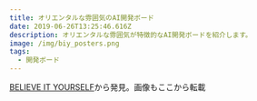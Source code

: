 ```yaml
---
title: オリエンタルな雰囲気のAI開発ボード
date: 2019-06-26T13:25:46.616Z
description: オリエンタルな雰囲気が特徴的なAI開発ボードを紹介します。
image: /img/biy_posters.png
tags:
  - 開発ボード
---
```

[BELIEVE IT YOURSELF](http://automato.farm/portfolio/believe_it_yourself/)から発見。画像もここから転載
